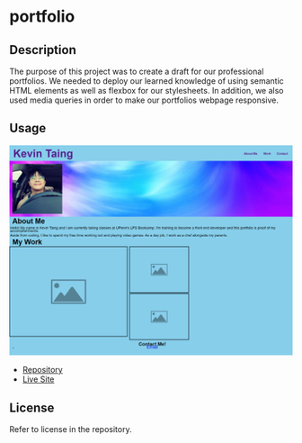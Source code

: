 # portfolio

## Description

The purpose of this project was to create a draft for our professional portfolios. We needed to deploy our learned knowledge of using semantic HTML elements as well as flexbox for our stylesheets. In addition, we also used media queries in order to make our portfolios webpage responsive.

## Usage

![portfolio-screenshot](./assets/images/portfolio-screenshot.png)

<ul>
    <li>
        <a href="https://github.com/Soleiles/portfolio">Repository</a>
    </li>
    <li>
        <a href="https://soleiles.github.io/portfolio/">Live Site</a>
    </li>
</ul>

## License

Refer to license in the repository.